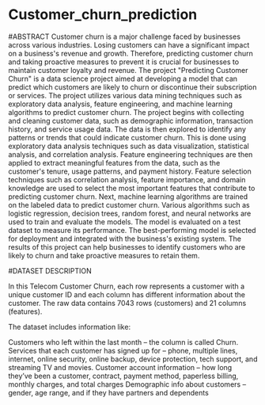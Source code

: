 # Customer_churn_prediction
#ABSTRACT Customer churn is a major challenge faced by businesses across various industries. Losing customers can have a significant impact on a business's revenue and growth. Therefore, predicting customer churn and taking proactive measures to prevent it is crucial for businesses to maintain customer loyalty and revenue. The project "Predicting Customer Churn" is a data science project aimed at developing a model that can predict which customers are likely to churn or discontinue their subscription or services. The project utilizes various data mining techniques such as exploratory data analysis, feature engineering, and machine learning algorithms to predict customer churn. The project begins with collecting and cleaning customer data, such as demographic information, transaction history, and service usage data. The data is then explored to identify any patterns or trends that could indicate customer churn. This is done using exploratory data analysis techniques such as data visualization, statistical analysis, and correlation analysis. Feature engineering techniques are then applied to extract meaningful features from the data, such as the customer's tenure, usage patterns, and payment history. Feature selection techniques such as correlation analysis, feature importance, and domain knowledge are used to select the most important features that contribute to predicting customer churn. Next, machine learning algorithms are trained on the labeled data to predict customer churn. Various algorithms such as logistic regression, decision trees, random forest, and neural networks are used to train and evaluate the models. The model is evaluated on a test dataset to measure its performance. The best-performing model is selected for deployment and integrated with the business's existing system. The results of this project can help businesses to identify customers who are likely to churn and take proactive measures to retain them.

#DATASET DESCRIPTION

In this Telecom Customer Churn, each row represents a customer with a unique customer ID and each column has different information about the customer. The raw data contains 7043 rows (customers) and 21 columns (features).

The dataset includes information like:

Customers who left within the last month – the column is called Churn. Services that each customer has signed up for – phone, multiple lines, internet, online security, online backup, device protection, tech support, and streaming TV and movies. Customer account information – how long they’ve been a customer, contract, payment method, paperless billing, monthly charges, and total charges Demographic info about customers – gender, age range, and if they have partners and dependents
